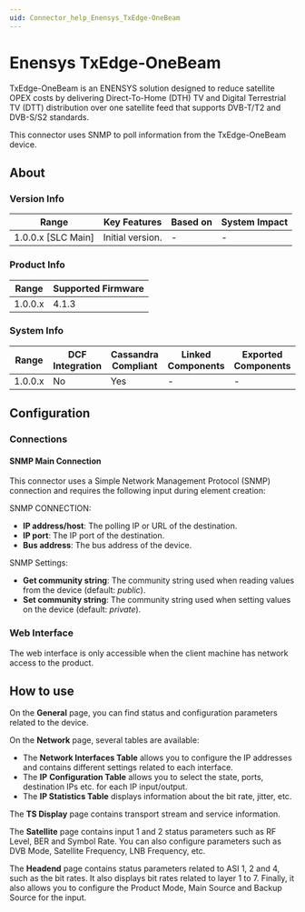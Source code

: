 ```yaml
---
uid: Connector_help_Enensys_TxEdge-OneBeam
---
```


# Enensys TxEdge-OneBeam

TxEdge-OneBeam is an ENENSYS solution designed to reduce satellite OPEX costs by delivering Direct-To-Home (DTH) TV and Digital Terrestrial TV (DTT) distribution over one satellite feed that supports DVB-T/T2 and DVB-S/S2 standards.

This connector uses SNMP to poll information from the TxEdge-OneBeam device.

## About

### Version Info

| Range                | Key Features     | Based on     | System Impact     |
|----------------------|------------------|--------------|-------------------|
| 1.0.0.x \[SLC Main\] | Initial version. | \-           | \-                |

### Product Info

| Range     | Supported Firmware     |
|-----------|------------------------|
| 1.0.0.x   | 4.1.3                  |

### System Info

| Range     | DCF Integration     | Cassandra Compliant     | Linked Components     | Exported Components     |
|-----------|---------------------|-------------------------|-----------------------|-------------------------|
| 1.0.0.x   | No                  | Yes                     | \-                    | \-                      |

## Configuration

### Connections

#### SNMP Main Connection

This connector uses a Simple Network Management Protocol (SNMP) connection and requires the following input during element creation:

SNMP CONNECTION:

- **IP address/host**: The polling IP or URL of the destination.
- **IP port**: The IP port of the destination.
- **Bus address**: The bus address of the device.

SNMP Settings:

- **Get community string**: The community string used when reading values from the device (default: *public*).
- **Set community string**: The community string used when setting values on the device (default: *private*).

### Web Interface

The web interface is only accessible when the client machine has network access to the product.

## How to use

On the **General** page, you can find status and configuration parameters related to the device.

On the **Network** page, several tables are available:

- The **Network Interfaces Table** allows you to configure the IP addresses and contains different settings related to each interface.
- The **IP** **Configuration Table** allows you to select the state, ports, destination IPs etc. for each IP input/output.
- The **IP Statistics Table** displays information about the bit rate, jitter, etc.

The **TS Display** page contains transport stream and service information.

The **Satellite** page contains input 1 and 2 status parameters such as RF Level, BER and Symbol Rate. You can also configure parameters such as DVB Mode, Satellite Frequency, LNB Frequency, etc.

The **Headend** page contains status parameters related to ASI 1, 2 and 4, such as the bit rates. It also displays bit rates related to layer 1 to 7. Finally, it also allows you to configure the Product Mode, Main Source and Backup Source for the input.
